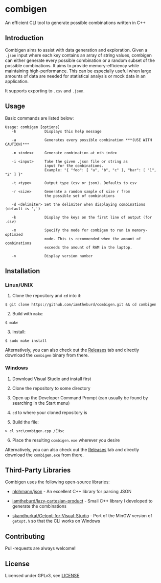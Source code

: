 # combigen
An efficient CLI tool to generate possible combinations written in C++

## Introduction
Combigen aims to assist with data generation and exploration. Given a `.json` input where each key contains an array of string values, combigen can either generate every possible combination or a random subset of the possible combinations. It aims to provide memory-efficiency while maintaining high-performance. This can be especially useful when large amounts of data are needed for statistical analysis or mock data in an application.

It supports exporting to `.csv` and `.json`.

## Usage

Basic commands are listed below:


```
Usage: combigen [options]
   -h             Displays this help message

   -a             Generates every possible combination ***(USE WITH CAUTION)***

   -n <index>     Generate combination at nth index

   -i <input>     Take the given .json file or string as
                  input for the combinations.
                  Example: "{ "foo": [ "a", "b", "c" ], "bar": [ "1", "2" ] }"

   -t <type>      Output type (csv or json). Defaults to csv

   -r <size>      Generate a random sample of size r from
                  the possible set of combinations

   -d <delimiter> Set the delimiter when displaying combinations (default is ',')

   -k             Display the keys on the first line of output (for .csv)

   -m             Specify the mode for combigen to run in memory-optimzed
                  mode. This is recommended when the amount of combinations
                  exceeds the amount of RAM in the laptop.

   -v             Display version number
```

## Installation


### Linux/UNIX

1. Clone the repository and `cd` into it:

```
$ git clone https://github.com/iamtheburd/combigen.git && cd combigen
```

2. Build with `make`:

```
$ make
```

3. Install:

```
$ sudo make install
```

Alternatively, you can also check out the [Releases](https://github.com/iamtheburd/combigen/releases) tab and directly download the `combigen` binary from there.

### Windows


1. Download Visual Studio and install first

2. Clone the repository to some directory

3. Open up the Developer Command Prompt (can usually be found by searching in the Start menu)

4. `cd` to where your cloned repository is

5. Build the file:

```
> cl src\combigen.cpp /EHsc
```

6. Place the resulting `combigen.exe` wherever you desire

Alternatively, you can also check out the [Releases](https://github.com/iamtheburd/combigen/releases) tab and directly download the `combigen.exe` from there.

## Third-Party Libraries

Combigen uses the following open-source libraries:

* [nlohmann/json](https://github.com/nlohmann/json) - An excellent C++ library for parsing JSON

* [iamtheburd/lazy-cartesian-product](https://github.com/iamtheburd/lazy-cartesian-product) - Small C++ library I developed to generate the combinations

* [skandhurkat/Getopt-for-Visual-Studio](https://github.com/skandhurkat/Getopt-for-Visual-Studio) - Port of the MinGW version of `getopt.h` so that the CLI works on Windows


## Contributing
Pull-requests are always welcome!

## License
Licensed under GPLv3, see [LICENSE](https://github.com/iamtheburd/blob/master/LICENSE)
